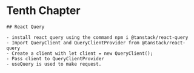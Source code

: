 # Tenth Chapter

    ## React Query

    - install react query using the command npm i @tanstack/react-query
    - Import QueryClient and QueryClientProvider from @tanstack/react-query
    - Create a client with let client = new QueryClient();
    - Pass client to QueryClientProvider
    - useQuery is used to make request.
